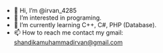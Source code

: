 - 👋 Hi, I’m @irvan_4285
- 👀 I’m interested in programing.
- 🌱 I’m currently learning C++, C#, PHP (Database).
- 📫 How to reach me contact my gmail: shandikamuhammadirvan@gmail.com

<!---
NoNeedMore/NoNeedMore is a ✨ special ✨ repository because its `README.md` (this file) appears on your GitHub profile.
You can click the Preview link to take a look at your changes.
--->
